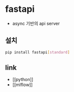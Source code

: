 # fastapi
- async 기반의 api server

## 설치
```sh 
pip install fastapi[standard]
```

## link
- [[python]]
- [[mlflow]]
